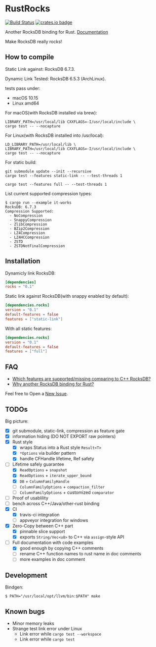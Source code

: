 # RustRocks

[![Build Status](https://travis-ci.org/bh1xuw/rust-rocks.svg?branch=master)](https://travis-ci.org/bh1xuw/rust-rocks)
[![crates.io badge](https://img.shields.io/crates/v/rocks.svg)](https://crates.io/crates/rocks)

Another RocksDB binding for Rust. [Documentation](https://docs.rs/rocks/)

Make RocksDB really rocks!

## How to compile

Static Link against: RocksDB 6.7.3.

Dynamic Link Tested: RocksDB 6.5.3 (ArchLinux).

tests pass under:

- macOS 10.15
- Linux amd64

For macOS(with RocksDB installed via brew):

    LIBRARY_PATH=/usr/local/lib CXXFLAGS=-I/usr/local/include \
    cargo test -- --nocapture

For Linux(with RocksDB installed into /usr/local):

    LD_LIBRARY_PATH=/usr/local/lib \
    LIBRARY_PATH=/usr/local/lib CXXFLAGS=-I/usr/local/include \
    cargo test -- --nocapture

For static build:

    git submodule update --init --recursive
    cargo test --features static-link -- --test-threads 1

    cargo test --features full -- --test-threads 1

List current supported compression types:

```console
$ cargo run --example it-works
RocksDB: 6.7.3
Compression Supported:
  - NoCompression
  - SnappyCompression
  - ZlibCompression
  - BZip2Compression
  - LZ4Compression
  - LZ4HCCompression
  - ZSTD
  - ZSTDNotFinalCompression
```

## Installation

Dynamicly link RocksDB:

```toml
[dependencies]
rocks = "0.1"
```

Static link against RocksDB(with snappy enabled by default):

```toml
[dependencies.rocks]
version = "0.1"
default-features = false
features = ["static-link"]
```

With all static features:

```toml
[dependencies.rocks]
version = "0.1"
default-features = false
features = ["full"]
```

## FAQ

- [Which features are supported/missing comparing to C++ RocksDB?](https://github.com/bh1xuw/rust-rocks/issues/1)
- [Why another RocksDB binding for Rust?](https://github.com/bh1xuw/rust-rocks/issues/2)

Feel free to Open a [New Issue](https://github.com/bh1xuw/rust-rocks/issues/new).

## TODOs

Big picture:

- [x] git submodule, static-link, compression as feature gate
- [x] information hiding (DO NOT EXPORT raw pointers)
- [x] Rust style
  - [x] wraps Status into a Rust style ``Result<T>``
  - [x] ``*Options`` via builder pattern
  - [x] handle CFHandle lifetime, Ref safety
- [ ] Lifetime safely guarantee
  - [x] `ReadOptions` + `snapshot`
  - [x] `ReadOptions` + `iterate_upper_bound`
  - [x] `DB` + `ColumnFamilyHandle`
  - [ ] `ColumnFamilyOptions` + `compaction_filter`
  - [ ] `ColumnFamilyOptions` + customized `comparator`
- [ ] Proof of usablility
- [ ] bench across C++/Java/other-rust binding
- [x] CI
  - [x] travis-ci integration
  - [ ] appveyor integration for windows
- [x] Zero-Copy between C++ part
  - [x] pinnable slice support
  - [x] exports `String/Vec<u8>` to C++ via `assign`-style API
- [ ] Full documentation with code examples
  - [x] good enough by copying C++ comments
  - [ ] rename C++ function names to rust name in doc comments
  - [ ] more examples in doc comment

## Development

Bindgen:

```console
$ PATH="/usr/local/opt/llvm/bin:$PATH" make
```

## Known bugs

- Minor memory leaks
- Strange test link error under Linux
  - Link error while `cargo test --workspace`
  - Link error while `cargo test`

